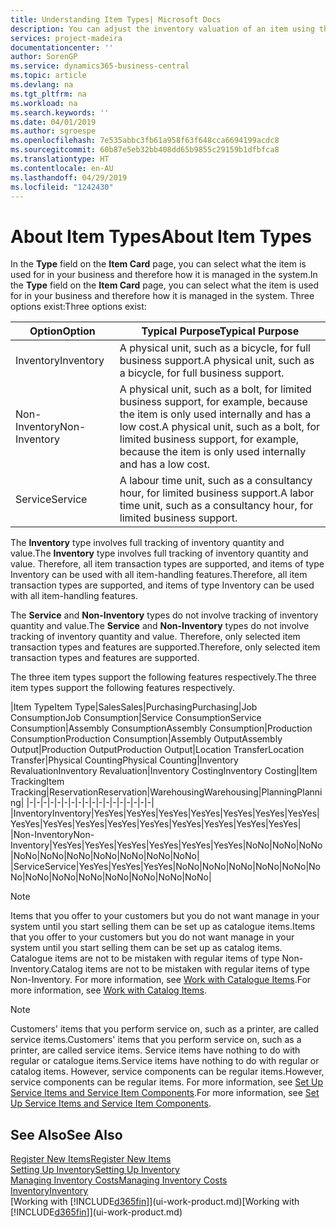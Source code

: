 ```yaml
---
title: Understanding Item Types| Microsoft Docs
description: You can adjust the inventory valuation of an item using the FIFO or Average costing methods, for example, when item costs change for reasons other than transactions.
services: project-madeira
documentationcenter: ''
author: SorenGP
ms.service: dynamics365-business-central
ms.topic: article
ms.devlang: na
ms.tgt_pltfrm: na
ms.workload: na
ms.search.keywords: ''
ms.date: 04/01/2019
ms.author: sgroespe
ms.openlocfilehash: 7e535abbc3fb61a958f63f648cca6694199acdc8
ms.sourcegitcommit: 60b87e5eb32bb408dd65b9855c29159b1dfbfca8
ms.translationtype: HT
ms.contentlocale: en-AU
ms.lasthandoff: 04/29/2019
ms.locfileid: "1242430"
---
```

# <a name="about-item-types"></a><span data-ttu-id="30e92-103">About Item Types</span><span class="sxs-lookup"><span data-stu-id="30e92-103">About Item Types</span></span>
<span data-ttu-id="30e92-104">In the **Type** field on the **Item Card** page, you can select what the item is used for in your business and therefore how it is managed in the system.</span><span class="sxs-lookup"><span data-stu-id="30e92-104">In the **Type** field on the **Item Card** page, you can select what the item is used for in your business and therefore how it is managed in the system.</span></span> <span data-ttu-id="30e92-105">Three options exist:</span><span class="sxs-lookup"><span data-stu-id="30e92-105">Three options exist:</span></span>

|<span data-ttu-id="30e92-106">Option</span><span class="sxs-lookup"><span data-stu-id="30e92-106">Option</span></span>|<span data-ttu-id="30e92-107">Typical Purpose</span><span class="sxs-lookup"><span data-stu-id="30e92-107">Typical Purpose</span></span>|
|------|-----------|
|<span data-ttu-id="30e92-108">Inventory</span><span class="sxs-lookup"><span data-stu-id="30e92-108">Inventory</span></span>|<span data-ttu-id="30e92-109">A physical unit, such as a bicycle, for full business support.</span><span class="sxs-lookup"><span data-stu-id="30e92-109">A physical unit, such as a bicycle, for full business support.</span></span>|
|<span data-ttu-id="30e92-110">Non-Inventory</span><span class="sxs-lookup"><span data-stu-id="30e92-110">Non-Inventory</span></span>|<span data-ttu-id="30e92-111">A physical unit, such as a bolt, for limited business support, for example, because the item is only used internally and has a low cost.</span><span class="sxs-lookup"><span data-stu-id="30e92-111">A physical unit, such as a bolt, for limited business support, for example, because the item is only used internally and has a low cost.</span></span>|
|<span data-ttu-id="30e92-112">Service</span><span class="sxs-lookup"><span data-stu-id="30e92-112">Service</span></span>|<span data-ttu-id="30e92-113">A labour time unit, such as a consultancy hour, for limited business support.</span><span class="sxs-lookup"><span data-stu-id="30e92-113">A labor time unit, such as a consultancy hour, for limited business support.</span></span>|

<span data-ttu-id="30e92-114">The **Inventory** type involves full tracking of inventory quantity and value.</span><span class="sxs-lookup"><span data-stu-id="30e92-114">The **Inventory** type involves full tracking of inventory quantity and value.</span></span> <span data-ttu-id="30e92-115">Therefore, all item transaction types are supported, and items of type Inventory can be used with all item-handling features.</span><span class="sxs-lookup"><span data-stu-id="30e92-115">Therefore, all item transaction types are supported, and items of type Inventory can be used with all item-handling features.</span></span>

<span data-ttu-id="30e92-116">The **Service** and **Non-Inventory** types do not involve tracking of inventory quantity and value.</span><span class="sxs-lookup"><span data-stu-id="30e92-116">The **Service** and **Non-Inventory** types do not involve tracking of inventory quantity and value.</span></span> <span data-ttu-id="30e92-117">Therefore, only selected item transaction types and features are supported.</span><span class="sxs-lookup"><span data-stu-id="30e92-117">Therefore, only selected item transaction types and features are supported.</span></span>

<span data-ttu-id="30e92-118">The three item types support the following features respectively.</span><span class="sxs-lookup"><span data-stu-id="30e92-118">The three item types support the following features respectively.</span></span>

|<span data-ttu-id="30e92-119">Item Type</span><span class="sxs-lookup"><span data-stu-id="30e92-119">Item Type</span></span>|<span data-ttu-id="30e92-120">Sales</span><span class="sxs-lookup"><span data-stu-id="30e92-120">Sales</span></span>|<span data-ttu-id="30e92-121">Purchasing</span><span class="sxs-lookup"><span data-stu-id="30e92-121">Purchasing</span></span>|<span data-ttu-id="30e92-122">Job Consumption</span><span class="sxs-lookup"><span data-stu-id="30e92-122">Job Consumption</span></span>|<span data-ttu-id="30e92-123">Service Consumption</span><span class="sxs-lookup"><span data-stu-id="30e92-123">Service Consumption</span></span>|<span data-ttu-id="30e92-124">Assembly Consumption</span><span class="sxs-lookup"><span data-stu-id="30e92-124">Assembly Consumption</span></span>|<span data-ttu-id="30e92-125">Production Consumption</span><span class="sxs-lookup"><span data-stu-id="30e92-125">Production Consumption</span></span>|<span data-ttu-id="30e92-126">Assembly Output</span><span class="sxs-lookup"><span data-stu-id="30e92-126">Assembly Output</span></span>|<span data-ttu-id="30e92-127">Production Output</span><span class="sxs-lookup"><span data-stu-id="30e92-127">Production Output</span></span>|<span data-ttu-id="30e92-128">Location Transfer</span><span class="sxs-lookup"><span data-stu-id="30e92-128">Location Transfer</span></span>|<span data-ttu-id="30e92-129">Physical Counting</span><span class="sxs-lookup"><span data-stu-id="30e92-129">Physical Counting</span></span>|<span data-ttu-id="30e92-130">Inventory Revaluation</span><span class="sxs-lookup"><span data-stu-id="30e92-130">Inventory Revaluation</span></span>|<span data-ttu-id="30e92-131">Inventory Costing</span><span class="sxs-lookup"><span data-stu-id="30e92-131">Inventory Costing</span></span>|<span data-ttu-id="30e92-132">Item Tracking</span><span class="sxs-lookup"><span data-stu-id="30e92-132">Item Tracking</span></span>|<span data-ttu-id="30e92-133">Reservation</span><span class="sxs-lookup"><span data-stu-id="30e92-133">Reservation</span></span>|<span data-ttu-id="30e92-134">Warehousing</span><span class="sxs-lookup"><span data-stu-id="30e92-134">Warehousing</span></span>|<span data-ttu-id="30e92-135">Planning</span><span class="sxs-lookup"><span data-stu-id="30e92-135">Planning</span></span>|
|-|-|-|-|-|-|-|-|-|-|-|-|-|-|-|-|-|-|
|<span data-ttu-id="30e92-136">Inventory</span><span class="sxs-lookup"><span data-stu-id="30e92-136">Inventory</span></span>|<span data-ttu-id="30e92-137">Yes</span><span class="sxs-lookup"><span data-stu-id="30e92-137">Yes</span></span>|<span data-ttu-id="30e92-138">Yes</span><span class="sxs-lookup"><span data-stu-id="30e92-138">Yes</span></span>|<span data-ttu-id="30e92-139">Yes</span><span class="sxs-lookup"><span data-stu-id="30e92-139">Yes</span></span>|<span data-ttu-id="30e92-140">Yes</span><span class="sxs-lookup"><span data-stu-id="30e92-140">Yes</span></span>|<span data-ttu-id="30e92-141">Yes</span><span class="sxs-lookup"><span data-stu-id="30e92-141">Yes</span></span>|<span data-ttu-id="30e92-142">Yes</span><span class="sxs-lookup"><span data-stu-id="30e92-142">Yes</span></span>|<span data-ttu-id="30e92-143">Yes</span><span class="sxs-lookup"><span data-stu-id="30e92-143">Yes</span></span>|<span data-ttu-id="30e92-144">Yes</span><span class="sxs-lookup"><span data-stu-id="30e92-144">Yes</span></span>|<span data-ttu-id="30e92-145">Yes</span><span class="sxs-lookup"><span data-stu-id="30e92-145">Yes</span></span>|<span data-ttu-id="30e92-146">Yes</span><span class="sxs-lookup"><span data-stu-id="30e92-146">Yes</span></span>|<span data-ttu-id="30e92-147">Yes</span><span class="sxs-lookup"><span data-stu-id="30e92-147">Yes</span></span>|<span data-ttu-id="30e92-148">Yes</span><span class="sxs-lookup"><span data-stu-id="30e92-148">Yes</span></span>|<span data-ttu-id="30e92-149">Yes</span><span class="sxs-lookup"><span data-stu-id="30e92-149">Yes</span></span>|<span data-ttu-id="30e92-150">Yes</span><span class="sxs-lookup"><span data-stu-id="30e92-150">Yes</span></span>|<span data-ttu-id="30e92-151">Yes</span><span class="sxs-lookup"><span data-stu-id="30e92-151">Yes</span></span>|<span data-ttu-id="30e92-152">Yes</span><span class="sxs-lookup"><span data-stu-id="30e92-152">Yes</span></span>|
|<span data-ttu-id="30e92-153">Non-Inventory</span><span class="sxs-lookup"><span data-stu-id="30e92-153">Non-Inventory</span></span>|<span data-ttu-id="30e92-154">Yes</span><span class="sxs-lookup"><span data-stu-id="30e92-154">Yes</span></span>|<span data-ttu-id="30e92-155">Yes</span><span class="sxs-lookup"><span data-stu-id="30e92-155">Yes</span></span>|<span data-ttu-id="30e92-156">Yes</span><span class="sxs-lookup"><span data-stu-id="30e92-156">Yes</span></span>|<span data-ttu-id="30e92-157">Yes</span><span class="sxs-lookup"><span data-stu-id="30e92-157">Yes</span></span>|<span data-ttu-id="30e92-158">Yes</span><span class="sxs-lookup"><span data-stu-id="30e92-158">Yes</span></span>|<span data-ttu-id="30e92-159">Yes</span><span class="sxs-lookup"><span data-stu-id="30e92-159">Yes</span></span>|<span data-ttu-id="30e92-160">No</span><span class="sxs-lookup"><span data-stu-id="30e92-160">No</span></span>|<span data-ttu-id="30e92-161">No</span><span class="sxs-lookup"><span data-stu-id="30e92-161">No</span></span>|<span data-ttu-id="30e92-162">No</span><span class="sxs-lookup"><span data-stu-id="30e92-162">No</span></span>|<span data-ttu-id="30e92-163">No</span><span class="sxs-lookup"><span data-stu-id="30e92-163">No</span></span>|<span data-ttu-id="30e92-164">No</span><span class="sxs-lookup"><span data-stu-id="30e92-164">No</span></span>|<span data-ttu-id="30e92-165">No</span><span class="sxs-lookup"><span data-stu-id="30e92-165">No</span></span>|<span data-ttu-id="30e92-166">No</span><span class="sxs-lookup"><span data-stu-id="30e92-166">No</span></span>|<span data-ttu-id="30e92-167">No</span><span class="sxs-lookup"><span data-stu-id="30e92-167">No</span></span>|<span data-ttu-id="30e92-168">No</span><span class="sxs-lookup"><span data-stu-id="30e92-168">No</span></span>|<span data-ttu-id="30e92-169">No</span><span class="sxs-lookup"><span data-stu-id="30e92-169">No</span></span>|
|<span data-ttu-id="30e92-170">Service</span><span class="sxs-lookup"><span data-stu-id="30e92-170">Service</span></span>|<span data-ttu-id="30e92-171">Yes</span><span class="sxs-lookup"><span data-stu-id="30e92-171">Yes</span></span>|<span data-ttu-id="30e92-172">Yes</span><span class="sxs-lookup"><span data-stu-id="30e92-172">Yes</span></span>|<span data-ttu-id="30e92-173">Yes</span><span class="sxs-lookup"><span data-stu-id="30e92-173">Yes</span></span>|<span data-ttu-id="30e92-174">No</span><span class="sxs-lookup"><span data-stu-id="30e92-174">No</span></span>|<span data-ttu-id="30e92-175">No</span><span class="sxs-lookup"><span data-stu-id="30e92-175">No</span></span>|<span data-ttu-id="30e92-176">No</span><span class="sxs-lookup"><span data-stu-id="30e92-176">No</span></span>|<span data-ttu-id="30e92-177">No</span><span class="sxs-lookup"><span data-stu-id="30e92-177">No</span></span>|<span data-ttu-id="30e92-178">No</span><span class="sxs-lookup"><span data-stu-id="30e92-178">No</span></span>|<span data-ttu-id="30e92-179">No</span><span class="sxs-lookup"><span data-stu-id="30e92-179">No</span></span>|<span data-ttu-id="30e92-180">No</span><span class="sxs-lookup"><span data-stu-id="30e92-180">No</span></span>|<span data-ttu-id="30e92-181">No</span><span class="sxs-lookup"><span data-stu-id="30e92-181">No</span></span>|<span data-ttu-id="30e92-182">No</span><span class="sxs-lookup"><span data-stu-id="30e92-182">No</span></span>|<span data-ttu-id="30e92-183">No</span><span class="sxs-lookup"><span data-stu-id="30e92-183">No</span></span>|<span data-ttu-id="30e92-184">No</span><span class="sxs-lookup"><span data-stu-id="30e92-184">No</span></span>|<span data-ttu-id="30e92-185">No</span><span class="sxs-lookup"><span data-stu-id="30e92-185">No</span></span>|<span data-ttu-id="30e92-186">No</span><span class="sxs-lookup"><span data-stu-id="30e92-186">No</span></span>|

> [!NOTE]
> <span data-ttu-id="30e92-187">Items that you offer to your customers but you do not want manage in your system until you start selling them can be set up as catalogue items.</span><span class="sxs-lookup"><span data-stu-id="30e92-187">Items that you offer to your customers but you do not want manage in your system until you start selling them can be set up as catalog items.</span></span> <span data-ttu-id="30e92-188">Catalogue items are not to be mistaken with regular items of type Non-Inventory.</span><span class="sxs-lookup"><span data-stu-id="30e92-188">Catalog items are not to be mistaken with regular items of type Non-Inventory.</span></span> <span data-ttu-id="30e92-189">For more information, see [Work with Catalogue Items](inventory-how-work-nonstock-items.md).</span><span class="sxs-lookup"><span data-stu-id="30e92-189">For more information, see [Work with Catalog Items](inventory-how-work-nonstock-items.md).</span></span>

> [!NOTE]
> <span data-ttu-id="30e92-190">Customers' items that you perform service on, such as a printer, are called service items.</span><span class="sxs-lookup"><span data-stu-id="30e92-190">Customers' items that you perform service on, such as a printer, are called service items.</span></span> <span data-ttu-id="30e92-191">Service items have nothing to do with regular or catalogue items.</span><span class="sxs-lookup"><span data-stu-id="30e92-191">Service items have nothing to do with regular or catalog items.</span></span> <span data-ttu-id="30e92-192">However, service components can be regular items.</span><span class="sxs-lookup"><span data-stu-id="30e92-192">However, service components can be regular items.</span></span> <span data-ttu-id="30e92-193">For more information, see [Set Up Service Items and Service Item Components](service-how-setup-service-items.md).</span><span class="sxs-lookup"><span data-stu-id="30e92-193">For more information, see [Set Up Service Items and Service Item Components](service-how-setup-service-items.md).</span></span>

## <a name="see-also"></a><span data-ttu-id="30e92-194">See Also</span><span class="sxs-lookup"><span data-stu-id="30e92-194">See Also</span></span>
[<span data-ttu-id="30e92-195">Register New Items</span><span class="sxs-lookup"><span data-stu-id="30e92-195">Register New Items</span></span>](inventory-how-register-new-items.md)  
[<span data-ttu-id="30e92-196">Setting Up Inventory</span><span class="sxs-lookup"><span data-stu-id="30e92-196">Setting Up Inventory</span></span>](inventory-setup-inventory.md)  
[<span data-ttu-id="30e92-197">Managing Inventory Costs</span><span class="sxs-lookup"><span data-stu-id="30e92-197">Managing Inventory Costs</span></span>](finance-manage-inventory-costs.md)  
[<span data-ttu-id="30e92-198">Inventory</span><span class="sxs-lookup"><span data-stu-id="30e92-198">Inventory</span></span>](inventory-manage-inventory.md)  
<span data-ttu-id="30e92-199">[Working with [!INCLUDE[d365fin](includes/d365fin_md.md)]](ui-work-product.md)</span><span class="sxs-lookup"><span data-stu-id="30e92-199">[Working with [!INCLUDE[d365fin](includes/d365fin_md.md)]](ui-work-product.md)</span></span>
